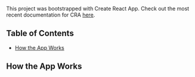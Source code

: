 This project was bootstrapped with Create React App. Check out the most recent documentation for CRA [here](https://github.com/facebookincubator/create-react-app/blob/master/packages/react-scripts/template/README.md).


## Table of Contents

- [How the App Works](#how-the-app-works)


## How the App Works
